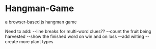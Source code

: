 # Hangman-Game
a browser-based js hangman game


Need to add:
--line breaks for multi-word clues??
--count the fruit being harvested
--show the finished word on win and on loss
--add wilting
--create more plant types

